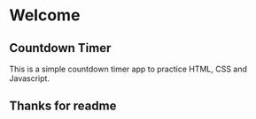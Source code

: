 # Welcome

## Countdown Timer

This is a simple countdown timer app to practice HTML, CSS and Javascript.

## Thanks for readme
